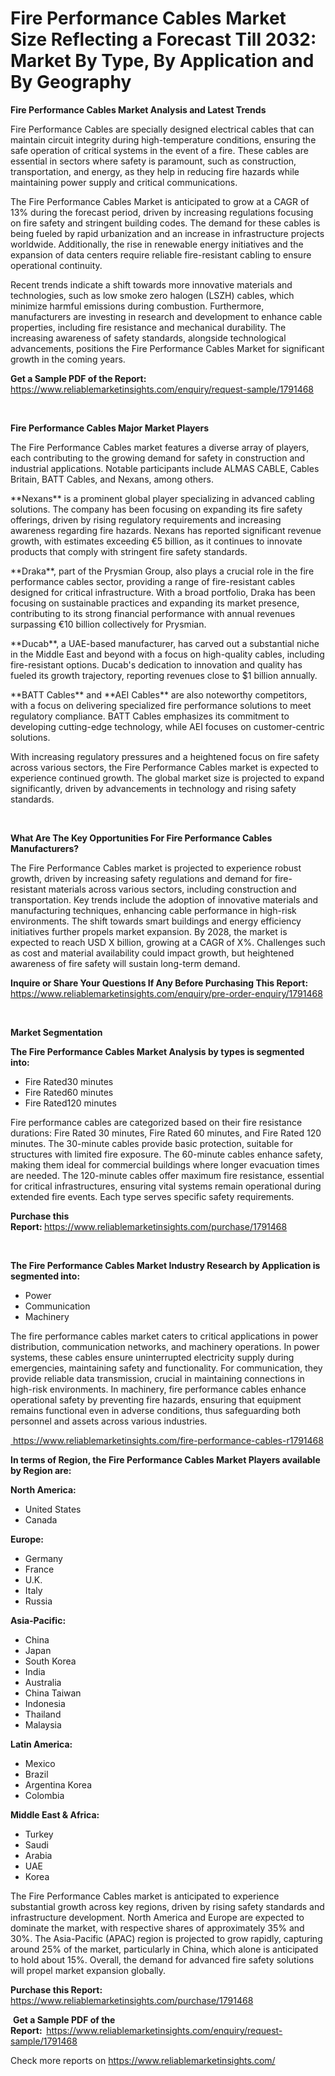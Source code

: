 <p><h1>Fire Performance Cables Market Size Reflecting a Forecast Till 2032: Market By Type, By Application and By Geography</h1></p><p><strong>Fire Performance Cables Market Analysis and Latest Trends</strong></p>
<p><p>Fire Performance Cables are specially designed electrical cables that can maintain circuit integrity during high-temperature conditions, ensuring the safe operation of critical systems in the event of a fire. These cables are essential in sectors where safety is paramount, such as construction, transportation, and energy, as they help in reducing fire hazards while maintaining power supply and critical communications.</p><p>The Fire Performance Cables Market is anticipated to grow at a CAGR of 13% during the forecast period, driven by increasing regulations focusing on fire safety and stringent building codes. The demand for these cables is being fueled by rapid urbanization and an increase in infrastructure projects worldwide. Additionally, the rise in renewable energy initiatives and the expansion of data centers require reliable fire-resistant cabling to ensure operational continuity.</p><p>Recent trends indicate a shift towards more innovative materials and technologies, such as low smoke zero halogen (LSZH) cables, which minimize harmful emissions during combustion. Furthermore, manufacturers are investing in research and development to enhance cable properties, including fire resistance and mechanical durability. The increasing awareness of safety standards, alongside technological advancements, positions the Fire Performance Cables Market for significant growth in the coming years.</p></p>
<p><strong>Get a Sample PDF of the Report:&nbsp;</strong> <a href="https://www.reliablemarketinsights.com/enquiry/request-sample/1791468?utm_campaign=3065&utm_medium=2&utm_source=Github&utm_content=ia&utm_term=07042025&utm_id=fire-performance-cables">https://www.reliablemarketinsights.com/enquiry/request-sample/1791468</a></p>
<p>&nbsp;</p>
<p><strong>Fire Performance Cables Major Market Players</strong></p>
<p><p>The Fire Performance Cables market features a diverse array of players, each contributing to the growing demand for safety in construction and industrial applications. Notable participants include ALMAS CABLE, Cables Britain, BATT Cables, and Nexans, among others.</p><p>**Nexans** is a prominent global player specializing in advanced cabling solutions. The company has been focusing on expanding its fire safety offerings, driven by rising regulatory requirements and increasing awareness regarding fire hazards. Nexans has reported significant revenue growth, with estimates exceeding €5 billion, as it continues to innovate products that comply with stringent fire safety standards.</p><p>**Draka**, part of the Prysmian Group, also plays a crucial role in the fire performance cables sector, providing a range of fire-resistant cables designed for critical infrastructure. With a broad portfolio, Draka has been focusing on sustainable practices and expanding its market presence, contributing to its strong financial performance with annual revenues surpassing €10 billion collectively for Prysmian.</p><p>**Ducab**, a UAE-based manufacturer, has carved out a substantial niche in the Middle East and beyond with a focus on high-quality cables, including fire-resistant options. Ducab's dedication to innovation and quality has fueled its growth trajectory, reporting revenues close to $1 billion annually.</p><p>**BATT Cables** and **AEI Cables** are also noteworthy competitors, with a focus on delivering specialized fire performance solutions to meet regulatory compliance. BATT Cables emphasizes its commitment to developing cutting-edge technology, while AEI focuses on customer-centric solutions.</p><p>With increasing regulatory pressures and a heightened focus on fire safety across various sectors, the Fire Performance Cables market is expected to experience continued growth. The global market size is projected to expand significantly, driven by advancements in technology and rising safety standards.</p></p>
<p>&nbsp;</p>
<p><strong>What Are The Key Opportunities For Fire Performance Cables Manufacturers?</strong></p>
<p><p>The Fire Performance Cables market is projected to experience robust growth, driven by increasing safety regulations and demand for fire-resistant materials across various sectors, including construction and transportation. Key trends include the adoption of innovative materials and manufacturing techniques, enhancing cable performance in high-risk environments. The shift towards smart buildings and energy efficiency initiatives further propels market expansion. By 2028, the market is expected to reach USD X billion, growing at a CAGR of X%. Challenges such as cost and material availability could impact growth, but heightened awareness of fire safety will sustain long-term demand.</p></p>
<p><strong>Inquire or Share Your Questions If Any Before Purchasing This Report:</strong> <a href="https://www.reliablemarketinsights.com/enquiry/pre-order-enquiry/1791468?utm_campaign=3065&utm_medium=2&utm_source=Github&utm_content=ia&utm_term=07042025&utm_id=fire-performance-cables">https://www.reliablemarketinsights.com/enquiry/pre-order-enquiry/1791468</a></p>
<p>&nbsp;</p>
<p><strong>Market Segmentation</strong></p>
<p><strong>The Fire Performance Cables Market Analysis by types is segmented into:</strong></p>
<p><ul><li>Fire Rated30 minutes</li><li>Fire Rated60 minutes</li><li>Fire Rated120 minutes</li></ul></p>
<p><p>Fire performance cables are categorized based on their fire resistance durations: Fire Rated 30 minutes, Fire Rated 60 minutes, and Fire Rated 120 minutes. The 30-minute cables provide basic protection, suitable for structures with limited fire exposure. The 60-minute cables enhance safety, making them ideal for commercial buildings where longer evacuation times are needed. The 120-minute cables offer maximum fire resistance, essential for critical infrastructures, ensuring vital systems remain operational during extended fire events. Each type serves specific safety requirements.</p></p>
<p><strong>Purchase this Report:&nbsp;</strong><a href="https://www.reliablemarketinsights.com/purchase/1791468?utm_campaign=3065&utm_medium=2&utm_source=Github&utm_content=ia&utm_term=07042025&utm_id=fire-performance-cables">https://www.reliablemarketinsights.com/purchase/1791468</a></p>
<p>&nbsp;</p>
<p><strong>The Fire Performance Cables Market Industry Research by Application is segmented into:</strong></p>
<p><ul><li>Power</li><li>Communication</li><li>Machinery</li></ul></p>
<p><p>The fire performance cables market caters to critical applications in power distribution, communication networks, and machinery operations. In power systems, these cables ensure uninterrupted electricity supply during emergencies, maintaining safety and functionality. For communication, they provide reliable data transmission, crucial in maintaining connections in high-risk environments. In machinery, fire performance cables enhance operational safety by preventing fire hazards, ensuring that equipment remains functional even in adverse conditions, thus safeguarding both personnel and assets across various industries.</p></p>
<p><a href="https://www.reliablemarketinsights.com/fire-performance-cables-r1791468?utm_campaign=3065&utm_medium=2&utm_source=Github&utm_content=ia&utm_term=07042025&utm_id=fire-performance-cables">&nbsp;https://www.reliablemarketinsights.com/fire-performance-cables-r1791468</a></p>
<p><strong>In terms of Region, the Fire Performance Cables Market Players available by Region are:</strong></p>
<p>
    <p> <strong> North America: </strong>
        <ul>
            <li>United States</li>
            <li>Canada</li>
        </ul>
        </p> 
    <p> <strong> Europe: </strong>
        <ul>
            <li>Germany</li>
            <li>France</li>
            <li>U.K.</li>
            <li>Italy</li>
            <li>Russia</li>
        </ul>
        </p> 
    <p> <strong> Asia-Pacific: </strong>
        <ul>
            <li>China</li>
            <li>Japan</li>
            <li>South Korea</li>
            <li>India</li>
            <li>Australia</li>
            <li>China Taiwan</li>
            <li>Indonesia</li>
            <li>Thailand</li>
            <li>Malaysia</li>
        </ul>
        </p> 
    <p> <strong> Latin America: </strong>
        <ul>
            <li>Mexico</li>
            <li>Brazil</li>
            <li>Argentina Korea</li>
            <li>Colombia</li>
        </ul>
        </p> 
    <p> <strong> Middle East & Africa: </strong>
        <ul>
            <li>Turkey</li>
            <li>Saudi</li>
            <li>Arabia</li>
            <li>UAE</li>
            <li>Korea</li>
        </ul>
    </p>
    </p>
<p><p>The Fire Performance Cables market is anticipated to experience substantial growth across key regions, driven by rising safety standards and infrastructure development. North America and Europe are expected to dominate the market, with respective shares of approximately 35% and 30%. The Asia-Pacific (APAC) region is projected to grow rapidly, capturing around 25% of the market, particularly in China, which alone is anticipated to hold about 15%. Overall, the demand for advanced fire safety solutions will propel market expansion globally.</p></p>
<p><strong>Purchase this Report: </strong><a href="https://www.reliablemarketinsights.com/purchase/1791468?utm_campaign=3065&utm_medium=2&utm_source=Github&utm_content=ia&utm_term=07042025&utm_id=fire-performance-cables">https://www.reliablemarketinsights.com/purchase/1791468</a></p>
<p>&nbsp;<strong>Get a Sample PDF of the Report:&nbsp;&nbsp;</strong><a href="https://www.reliablemarketinsights.com/enquiry/request-sample/1791468?utm_campaign=3065&utm_medium=2&utm_source=Github&utm_content=ia&utm_term=07042025&utm_id=fire-performance-cables">https://www.reliablemarketinsights.com/enquiry/request-sample/1791468</a></p>
<p><strong></strong></p>
<p>Check more reports on <a href="https://www.reliablemarketinsights.com/?utm_campaign=3065&utm_medium=2&utm_source=Github&utm_content=ia&utm_term=07042025&utm_id=fire-performance-cables">https://www.reliablemarketinsights.com/</a></p>